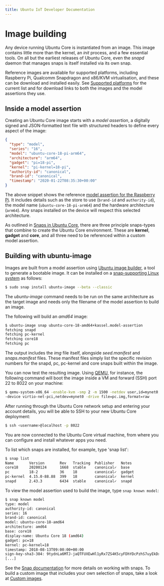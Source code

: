 ```yaml
---
title: Ubuntu IoT Developer Documentation
---
```


# Image building

Any device running Ubuntu Core is instantiated from an image. This image
contains little more than the kernel, an _init_ process, and a few essential
tools. On all but the earliest releases of Ubuntu Core, even the _snapd_ daemon
that manages snaps is itself installed via its own snap.

Reference images are available for supported platforms, including Raspberry Pi,
Qualcomm Snapdragon and x86/KVM virtualisation, and these can be download and
installed easily. See [Supported platforms](../platforms.md) for the current list
and for download links to both the images and the model assertions they use.

## Inside a model assertion

Creating an Ubuntu Core image starts with a _model assertion_, a digitally
signed and JSON-formatted text file with structured headers to define every
aspect of the image:

```json
{
  "type": "model",
  "series": "16",
  "model": "ubuntu-core-18-pi-arm64",
  "architecture": "arm64",
  "gadget": "pi=18-pi",
  "kernel": "pi-kernel=18-pi",
  "authority-id": "canonical",
  "brand-id": "canonical",
  "timestamp": "2020-01-22T08:35:30+00:00"
}
```

The above snippet shows the reference [model assertion for the Raspberry
Pi](http://cdimage.ubuntu.com/ubuntu-core/18/stable/current/ubuntu-core-18-arm64+raspi.model-assertion).
It includes details such as the store to use (`brand-id` and `authority-id`),
the model name (`ubuntu-core-18-pi-arm64`) and the hardware architecture
(`arm64`). Any snaps installed on the device will respect this selected
architecture.

As outlined in [Snaps in Ubuntu Core](../coresnaps.md), there are three principle
snaps-types that combine to create the Ubuntu Core environment. These are
**kernel**, **gadget** and **core**, and all three need to be referenced within
a custom model assertion.

## Building with ubuntu-image

Images are built from a model assertion using [Ubuntu image
builder](https://github.com/CanonicalLtd/ubuntu-image), a tool to generate a
bootable image. It can be installed on a [snap-supporting Linux
system](https://snapcraft.io/docs/installing-snapd) as follows:

```bash
$ sudo snap install ubuntu-image --beta --classic
```

The _ubuntu-image_ command needs to be run on the same architecture as the
target image and needs only the filename of the model assertion to build an
image.

The following will build an _amd64_ image:

```bash
$ ubuntu-image snap ubuntu-core-18-amd64+kassel.model-assertion
fetching snapd
fetching pc-kernel
fetching core18
fetching pc
```

The output includes the _img_ file itself, alongside _seed.manifest_ and
_snaps.manifest_ files. These manifest files simply list the specific revision
numbers for the snapd, pc, pc-kernel and core snaps built within the image.

You can now test the resulting image. Using [QEMU](https://www.qemu.org/), for
instance, the following command will boot the image inside a VM and forward
(SSH) port 22 to 8022 on your machine: 

```bash
$ qemu-system-x86_64 -enable-kvm -smp 2 -m 1500 -netdev user,id=mynet0,hostfwd=tcp::8022-:22,hostfwd=tcp::8090-:80 \ 
-device virtio-net-pci,netdev=mynet0 -drive file=pc.img,format=raw
```

After running through the Ubuntu Core network setup and entering your account
details, you will be able to SSH to your new Ubuntu Core deployment:

```bash
$ ssh <username>@localhost -p 8022
```

You are now connected to the Ubuntu Core virtual machine, from where you can
configure and install whatever apps you need. 

To list which snaps are installed, for example, type 'snap list':

```bash
$ snap list
Name       Version       Rev   Tracking  Publisher   Notes
core18     20200124      1668  stable    canonical✓  base
pc         18-2          36    18        canonical✓  gadget
pc-kernel  4.15.0-88.88  399   18        canonical✓  kernel
snapd      2.43.3        6434  stable    canonical✓  snapd
```

To view the model assertion used to build the image, type `snap known model`:

```bash
$ snap known model
type: model
authority-id: canonical
series: 16
brand-id: canonical
model: ubuntu-core-18-amd64
architecture: amd64
base: core18
display-name: Ubuntu Core 18 (amd64)
gadget: pc=18
kernel: pc-kernel=18
timestamp: 2018-08-13T09:00:00+00:00
sign-key-sha3-384: 9tydnLa6MTJ-jaQTFUXEwHl1yRx7ZS4K5cyFDhYDcPzhS7uyEkDxdUjg9g08BtNn
[...]
```

See the [Snap documentation](https://snapcraft.io/docs) for more details on
working with snaps. To build a custom image that includes your own selection of
snaps, take a look at [Custom images](custom-images.md).
